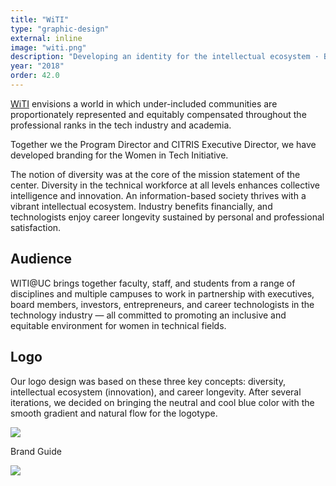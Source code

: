 ```yaml
---
title: "WiTI"
type: "graphic-design"
external: inline
image: "witi.png"
description: "Developing an identity for the intellectual ecosystem · Branding · CITRIS & the Banatao Institute"
year: "2018"
order: 42.0
---
```


[WiTI](https://citris-uc.org/research/edge-in-tech-initiative/) envisions a world in which under-included communities are proportionately represented and equitably compensated throughout the professional ranks in the tech industry and academia.

Together we the Program Director and CITRIS Executive Director, we have developed branding for the Women in Tech Initiative.

The notion of diversity was at the core of the mission statement of the center. Diversity in the technical workforce at all levels enhances collective intelligence and innovation. An information-based society thrives with a vibrant intellectual ecosystem. Industry benefits financially, and technologists enjoy career longevity sustained by personal and professional satisfaction.

## Audience

WITI@UC brings together faculty, staff, and students from a range of disciplines and multiple campuses to work in partnership with executives, board members, investors, entrepreneurs, and career technologists in the technology industry — all committed to promoting an inclusive and equitable environment for women in technical fields.

## Logo

Our logo design was based on these three key concepts: diversity, intellectual ecosystem (innovation), and career longevity. After several iterations, we decided on bringing the neutral and cool blue color with the smooth gradient and natural flow for the logotype.  

![](/imgs/witi_1.png)

Brand Guide

![](/imgs/witi_2.png)